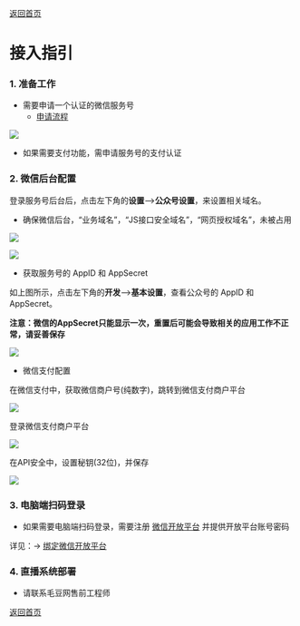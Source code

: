 [返回首页](../../README.md)

# 接入指引

### 1. 准备工作
- 需要申请一个认证的微信服务号
  - [申请流程](https://mp.weixin.qq.com/)

![](https://of6ygwuso.qnssl.com/docs/quickstart/认证服务号.png)

- 如果需要支付功能，需申请服务号的支付认证

### 2. 微信后台配置

登录服务号后台后，点击左下角的**设置**-->**公众号设置**，来设置相关域名。

- 确保微信后台，“业务域名”，“JS接口安全域名”，“网页授权域名”，未被占用

![](https://of6ygwuso.qnssl.com/docs/quickstart/mp-weixin-setting.png)

![](https://of6ygwuso.qnssl.com/docs/quickstart/公众号功能设置.png)

- 获取服务号的 AppID 和 AppSecret

如上图所示，点击左下角的**开发**-->**基本设置**，查看公众号的 AppID 和 AppSecret。

**注意：微信的AppSecret只能显示一次，重置后可能会导致相关的应用工作不正常，请妥善保存**

![](https://of6ygwuso.qnssl.com/docs/quickstart/基本配置appid.png)

- 微信支付配置

在微信支付中，获取微信商户号(纯数字)，跳转到微信支付商户平台

![](https://of6ygwuso.qnssl.com/docs/quickstart/微信支付1.png)

登录微信支付商户平台

![](https://of6ygwuso.qnssl.com/docs/quickstart/微信商户平台登录.png)

在API安全中，设置秘钥(32位)，并保存

![](https://of6ygwuso.qnssl.com/docs/quickstart/微信商户平台支付秘钥.png)

### 3. 电脑端扫码登录

- 如果需要电脑端扫码登录，需要注册 [微信开放平台](open.weixin.qq.com) 并提供开放平台账号密码

详见：-> [绑定微信开放平台](./open_wechat_bind.md)

### 4. 直播系统部署
- 请联系毛豆网售前工程师

[返回首页](../../README.md)
